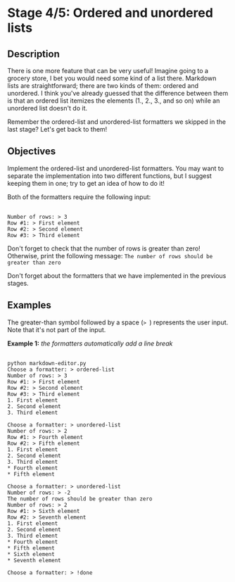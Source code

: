 <h1>Stage 4/5: Ordered and unordered lists</h1>

<h2>Description</h2>

<p>There is one more feature that can be very useful! Imagine going to a grocery store, I bet you would need some kind of a list there. Markdown lists are straightforward; there are two kinds of them: ordered and unordered. I think you've already guessed that the difference between them is that an ordered<em> </em>list itemizes the elements (1., 2., 3., and so on) while an unordered list doesn't do it.</p>

<p>Remember the ordered-list and unordered-list formatters we skipped in the last stage? Let's get back to them!</p>

<h2>Objectives</h2>

<p>Implement the ordered-list and unordered-list formatters. You may want to separate the implementation into two different functions, but I suggest keeping them in one; try to get an idea of how to do it!</p>

<p>Both of the formatters require the following input:</p>

<pre>	<code class="language-no-highlight">
Number of rows: &gt; 3
Row #1: &gt; First element
Row #2: &gt; Second element
Row #3: &gt; Third element</code>
</pre>

<p>Don't forget to check that the number of rows is greater than zero! Otherwise, print the following message: <code class="java">The number of rows should be greater than zero</code> </p>

<p>Don't forget about the formatters that we have implemented in the previous stages.</p>

<h2>Examples</h2>

<p>The greater-than symbol followed by a space (<code class="java">&gt; </code>) represents the user input. Note that it's not part of the input.</p>

<p><strong>Example 1:</strong> <em>the formatters automatically add a line break</em></p>

<pre>	<code class="language-no-highlight">
python markdown-editor.py
Choose a formatter: &gt; ordered-list
Number of rows: &gt; 3
Row #1: &gt; First element
Row #2: &gt; Second element
Row #3: &gt; Third element
1. First element
2. Second element
3. Third element

Choose a formatter: &gt; unordered-list
Number of rows: &gt; 2
Row #1: &gt; Fourth element
Row #2: &gt; Fifth element
1. First element
2. Second element
3. Third element
* Fourth element
* Fifth element

Choose a formatter: &gt; unordered-list
Number of rows: &gt; -2
The number of rows should be greater than zero
Number of rows: &gt; 2
Row #1: &gt; Sixth element
Row #2: &gt; Seventh element
1. First element
2. Second element
3. Third element
* Fourth element
* Fifth element
* Sixth element
* Seventh element

Choose a formatter: &gt; !done</code>
</pre>
